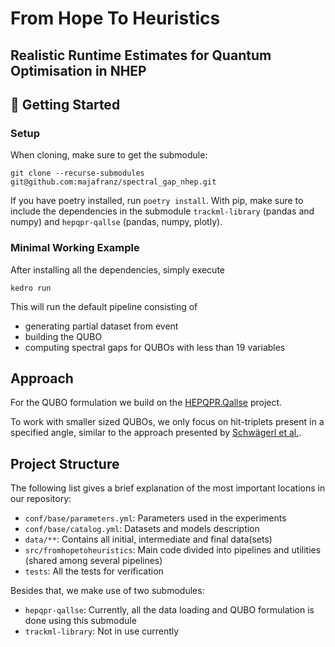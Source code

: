# From Hope To Heuristics
## Realistic Runtime Estimates for Quantum Optimisation in NHEP

<!-- TODO: Project description -->

## :rocket: Getting Started

### Setup

When cloning, make sure to get the submodule:
```
git clone --recurse-submodules git@github.com:majafranz/spectral_gap_nhep.git
```

If you have poetry installed, run `poetry install`.
With pip, make sure to include the dependencies in the submodule `trackml-library` (pandas and numpy) and `hepqpr-qallse` (pandas, numpy, plotly).


<!-- To get the data, head over to the [Kaggle TrackML Particle Tracking Challenge](https://www.kaggle.com/c/trackml-particle-identification/data) and download e.g. the `train_sample.zip` file which is a reduced version of the overall dataset.
Extract the data into a `dataset` folder, such that the structure is as follows:
```bash
\data\01_raw\event*-hits.csv
\data\01_raw\event*-particles.csv
\data\01_raw\event*-truth.csv
```
Head over to the [TrackML Library Repo](https://github.com/stroblme/trackml-library) for more details. -->

### Minimal Working Example

After installing all the dependencies, simply execute
```
kedro run
```

This will run the default pipeline consisting of
- generating partial dataset from event
- building the QUBO
- computing spectral gaps for QUBOs with less than 19 variables
<!-- 
```
export PYTHONPATH=$PATHONPATH:src/
python main.py t
``` -->

## Approach

For the QUBO formulation we build on the [HEPQPR.Qallse](https://github.com/derlin/hepqpr-qallse) project.

<!-- TODO: add description -->

To work with smaller sized QUBOs, we only focus on hit-triplets present in a specified angle, similar to the approach presented by [Schwägerl et al.](https://arxiv.org/pdf/2303.13249).


## Project Structure

The following list gives a brief explanation of the most important locations in our repository:
- `conf/base/parameters.yml`: Parameters used in the experiments
- `conf/base/catalog.yml`: Datasets and models description
- `data/**`: Contains all initial, intermediate and final data(sets)
- `src/fromhopetoheuristics`: Main code divided into pipelines and utilities (shared among several pipelines)
- `tests`: All the tests for verification

Besides that, we make use of two submodules:
- `hepqpr-qallse`: Currently, all the data loading and QUBO formulation is done using this submodule
- `trackml-library`: Not in use currently
